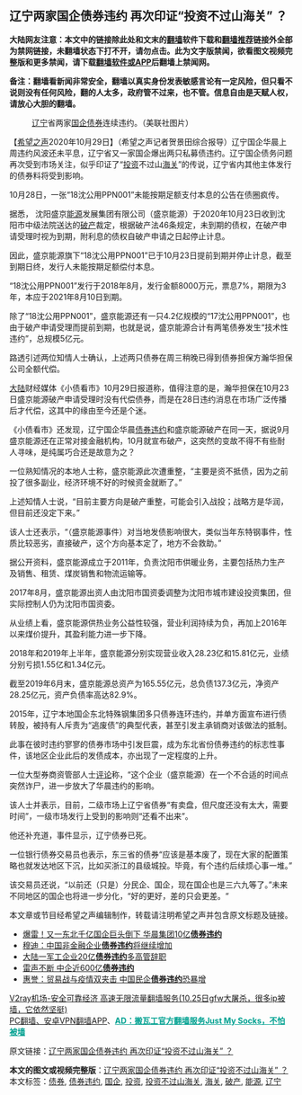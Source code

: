  <h2>辽宁两家国企债券违约 再次印证“投资不过山海关” ？</h2> <p class="notice"><b>大陆网友注意：本文中的链接除此处和文末的<a href="https://github.com/bannedbook/fanqiang" >翻墙</a>软件下载和<a href="https://github.com/killgcd/justmysocks/blob/master/README.md">翻墙推荐</a>链接外全部为禁网链接，未翻墙状态下打不开，请勿点击。此为文字版禁闻，欲看图文视频完整版和更多禁闻，请下载<a href="https://github.com/bannedbook/fanqiang">翻墙软件或APP</a>后翻墙上禁闻网。</p><p>备注：翻墙看新闻非常安全，翻墙以真实身份发表敏感言论有一定风险，但只看不说则没有任何风险，翻的人太多，政府管不过来，也不管。信息自由是天赋人权，请放心大胆的翻墙。</b></p>  <div class="entry"> <figure><figcaption><a href="https://www.bannedbook.org/bnews/tag/%e8%be%bd%e5%ae%81/" class="st_tag internal_tag" rel="tag" title="标签 辽宁 下的日志">辽宁</a>省两家<a href="https://www.bannedbook.org/bnews/tag/%E5%9B%BD%E4%BC%81/" class="st_tag internal_tag" rel="tag" title="标签 国企 下的日志">国企</a><a href="https://www.bannedbook.org/bnews/tag/%E5%80%BA%E5%88%B8/" class="st_tag internal_tag" rel="tag" title="标签 债券 下的日志">债券</a>连续违约。（美联社图片）</figcaption></figure> <p>【<span class='wp_keywordlink_affiliate'><a href="https://www.soundofhope.org" title="希望之声" target="_blank">希望之声</a></span>2020年10月29日】（希望之声记者贺景田综合报导）辽宁国企华晨上周违约风波还未平息，辽宁省又一家国企爆出两只私募债违约。辽宁国企债务问题再次受到市场关注，似乎印证了“<a href="https://www.bannedbook.org/bnews/tag/%e6%8a%95%e8%b5%84/" class="st_tag internal_tag" rel="tag" title="标签 投资 下的日志">投资</a>不过山<a href="https://www.bannedbook.org/bnews/tag/%e6%b5%b7%e5%85%b3/" class="st_tag internal_tag" rel="tag" title="标签 海关 下的日志">海关</a>”的传说，辽宁省内其他主体发行的债券料将受到影响。</p> <p>10月28日，一张“18沈公用PPN001”未能按期足额支付本息的公告在债圈疯传。</p> <p>据悉， 沈阳盛京<a href="https://www.bannedbook.org/bnews/tag/%E8%83%BD%E6%BA%90/" class="st_tag internal_tag" rel="tag" title="标签 能源 下的日志">能源</a>发展集团有限公司（盛京能源）于2020年10月23日收到沈阳市中级法院送达的<a href="https://www.bannedbook.org/bnews/tag/%e7%a0%b4%e4%ba%a7/" class="st_tag internal_tag" rel="tag" title="标签 破产 下的日志">破产</a>裁定，根据破产法46条规定，未到期的债权，在破产申请受理时视为到期，附利息的债权自破产申请之日起停止计息。</p> <p>因此，盛京能源旗下“18沈公用PPN001”已于10月23日提前到期并停止计息，截至到期日终，发行人未能按期足额偿付本息。</p> <p>“18沈公用PPN001”发行于2018年8月，发行金额8000万元，票息7%，期限为3年，本应于2021年8月10日到期。</p> <p>除了“18沈公用PPN001”，盛京能源还有一只4.2亿规模的“17沈公用PPN001”，也由于破产申请受理而提前到期，也就是说，盛京能源合计有两笔债券发生“技术性违约”，总规模5亿元。</p>  <p>路透引述两位知情人士确认，上述两只债券在周三稍晚已得到债券担保方瀚华担保公司全额代偿。</p> <p><span class='wp_keywordlink_affiliate'><a href="https://www.bannedbook.org/" title="大陆" target="_blank">大陆</a></span>财经媒体《小债看市》10月29日报道称，值得注意的是，瀚华担保在10月23日盛京能源破产申请受理时没有代偿债券，而是在28日违约消息在市场广泛传播后才代偿，这其中的缘由至今还是个迷。</p> <p>《小债看市》还发现，辽宁国企华晨<a href="https://www.bannedbook.org/bnews/tag/%E5%80%BA%E5%88%B8%E8%BF%9D%E7%BA%A6/" class="st_tag internal_tag" rel="tag" title="标签 债券违约 下的日志">债券违约</a>和盛京能源破产在同一天，据说9月盛京能源还在正常对接金融机构，10月就宣布破产，这突然的变故不得不有些耐人寻味，是纯属巧合还是故意为之？</p> <p>一位熟知情况的本地人士称，盛京能源此次遭重整，“主要是资不抵债，因为之前投了很多副业，经济环境不好的时候资金就断了。”</p> <p>上述知情人士说，“目前主要方向是破产重整，可能会引入战投；战略方是华润，但目前还没定下来。”</p> <p>该人士还表示，“（盛京能源事件）对当地发债影响很大，类似当年东特钢事件，性质比较恶劣，直接破产，这个方向基本定了，地方不会救助。”</p>  <p>据公开资料，盛京能源成立于2011年，负责沈阳市供暖业务，主要包括热力生产及销售、租赁、煤炭销售和物流运输等。</p> <p>2017年8月，盛京能源出资人由沈阳市国资委调整为沈阳市城市建设投资集团，但实际控制人仍为沈阳市国资委。</p> <p>从业绩上看，盛京能源供热业务公益性较强，营业利润持续为负，再加上2016年以来煤价提升，其盈利能力进一步下降。</p> <p>2018年和2019年上半年，盛京能源分别实现营业收入28.23亿和15.81亿元，业绩分别亏损1.55亿和1.34亿元。</p> <p>截至2019年6月末，盛京能源总资产为165.55亿元，总负债137.3亿元，净资产28.25亿元，资产负债率高达82.9%。</p> <p>2015年，辽宁本地国企东北特殊钢集团多只债券连环违约，并单方面宣布进行债转股，被持有人斥责为“逃废债”的典型代表，甚至引发主承销商对该做法的抵制。</p>  <p>此事在彼时违约寥寥的债券市场中引发巨震，成为东北省份债券违约的标志性事件，该地区企业此后的发债成本，亦出现了一定程度的上升。</p> <p>一位大型券商资管部人士<span class='wp_keywordlink_affiliate'><a href="https://www.bannedbook.org/bnews/comments/" title="新闻评论" target="_blank">评论</a></span>称，“这个企业（盛京能源）在一个不合适的时间点突然诈尸，进一步放大了华晨违约的影响。</p> <p>该人士并表示，目前，二级市场上辽宁省债券“有卖盘，但尺度还没有太大，需要时间”，一级市场发行上受到的影响则“还看不出来”。</p> <p>他还补充道，事件显示，辽宁债券已死。</p> <p>一位银行债券交易员也表示，东三省的债券“应该是基本废了，现在大家的配置策略也就发达地区下沉，比如买浙江的县级城投。毕竟，有个违约后续烦心事一堆。”</p> <p>该交易员还说，“以前还（只是）分民企、国企，现在国企也是三六九等了。”未来不同地区的国企也将进一步分化，“好的更好，差的只会更差。“</p>  <p>本文章或节目经希望之声编辑制作，转载请注明希望之声并包含原文标题及链接。</p> <ul class='op-related-articles' title='相关阅读'> <li><a href='https://www.bannedbook.org/bnews/finance/20201024/1419479.html' target='_blank'>爆雷！又一东北千亿国企巨头倒下 华晨集团10亿<b>债券违约</b></a></li> <li><a href='https://www.bannedbook.org/bnews/baitai/20201021/1417802.html' target='_blank'>穆迪：中国非金融企业<b>债券违约</b>将继续增加</a></li> <li><a href='https://www.bannedbook.org/bnews/comments/20200704/1355476.html' target='_blank'>大陆一军工企业20亿<b>债券违约</b>多高管辞职</a></li> <li><a href='https://www.bannedbook.org/bnews/comments/20200617/1345986.html' target='_blank'>雷声不断 中企近600亿<b>债券违约</b></a></li> <li><a href='https://www.bannedbook.org/bnews/finance/20200212/1275195.html' target='_blank'>惠誉：贸易战与疫情双夹击 中国民企<b>债券违约</b>恐暴增</a></li> </ul> <p class="texttj"> <a href="https://www.bannedbook.org/forum23/topic22702.html" target="_blank">V2ray机场-安全可靠经济 高速无限流量翻墙服务(10.25日gfw大屠杀，很多ip被墙，它依然坚挺)</a><br/> <a href="https://github.com/bannedbook/fanqiang/wiki/%E7%A6%81%E9%97%BB%E7%BD%91%E5%AE%89%E5%8D%93%E7%BF%BB%E5%A2%99%E6%96%B0%E9%97%BBAPP" target="_blank">PC翻墙、安卓VPN翻墙APP</a>、<span onclick="window.open('https://github.com/killgcd/justmysocks/blob/master/README.md')" style="font-weight:bold;color:#00A191;cursor:pointer;text-decoration:underline;outline:none">AD：搬瓦工官方翻墙服务Just My Socks，不怕被墙</span></p><p>原文链接：<a class="src_link"  href="https://www.soundofhope.org/post/437398" target="_blank">辽宁两家国企债券违约 再次印证“投资不过山海关” ？</a></p><a name='sharetosocial'></a>       <div><b>本文的图文或视频完整版</b>：<a href='https://www.bannedbook.org/bnews/comments/20201030/1422535.html'>辽宁两家国企债券违约 再次印证“投资不过山海关” ？</a></div>  </div><!--END ENTRY--> <div class="postfooter"> <div>本文标签：<a href="https://www.bannedbook.org/bnews/tag/%E5%80%BA%E5%88%B8/" rel="tag">债券</a>, <a href="https://www.bannedbook.org/bnews/tag/%E5%80%BA%E5%88%B8%E8%BF%9D%E7%BA%A6/" rel="tag">债券违约</a>, <a href="https://www.bannedbook.org/bnews/tag/%E5%9B%BD%E4%BC%81/" rel="tag">国企</a>, <a href="https://www.bannedbook.org/bnews/tag/%e6%8a%95%e8%b5%84/" rel="tag">投资</a>, <a href="https://www.bannedbook.org/bnews/tag/%E6%8A%95%E8%B5%84%E4%B8%8D%E8%BF%87%E5%B1%B1%E6%B5%B7%E5%85%B3/" rel="tag">投资不过山海关</a>, <a href="https://www.bannedbook.org/bnews/tag/%e6%b5%b7%e5%85%b3/" rel="tag">海关</a>, <a href="https://www.bannedbook.org/bnews/tag/%e7%a0%b4%e4%ba%a7/" rel="tag">破产</a>, <a href="https://www.bannedbook.org/bnews/tag/%E8%83%BD%E6%BA%90/" rel="tag">能源</a>, <a href="https://www.bannedbook.org/bnews/tag/%e8%be%bd%e5%ae%81/" rel="tag">辽宁</a></div>  </div><!--END POSTFOOTER--> 